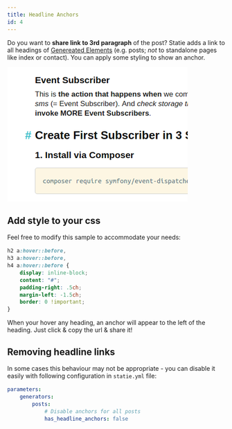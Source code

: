 ```yaml
---
title: Headline Anchors
id: 4
---
```


Do you want to **share link to 3rd paragraph** of the post? Statie adds a link to all headings of [Genereated Elements](/docs/generators/) (e.g. posts; _not_ to standalone pages like index or contact). You can apply some styling to show an anchor.

![Headline Anchors](/data/github-like-headline-anchors.png)

## Add style to your css

Feel free to modify this sample to accommodate your needs:

```css
h2 a:hover::before,
h3 a:hover::before,
h4 a:hover::before {
    display: inline-block;
    content: "#";
    padding-right: .5ch;
    margin-left: -1.5ch;
    border: 0 !important;
}
```

When your hover any heading, an anchor will appear to the left of the heading. Just click & copy the url & share it!

## Removing headline links

In some cases this behaviour may not be appropriate - you can disable it easily with following configuration in `statie.yml` file:

```yaml
parameters:
    generators:
		posts:
			# Disable anchors for all posts
			has_headline_anchors: false
```
